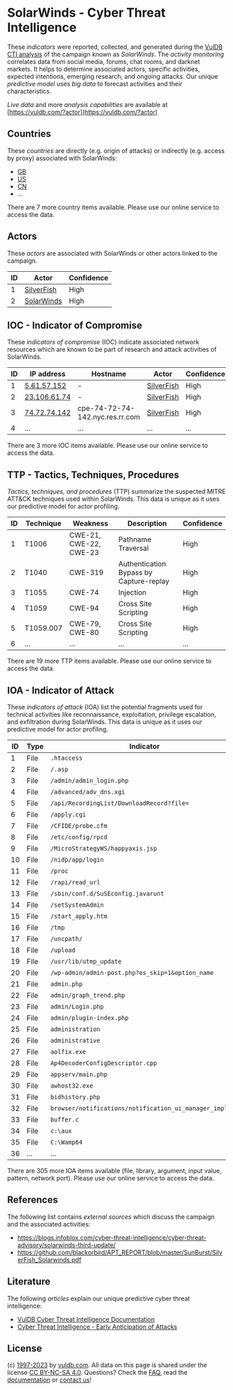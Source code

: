 # SolarWinds - Cyber Threat Intelligence

These _indicators_ were reported, collected, and generated during the [VulDB CTI analysis](https://vuldb.com/?kb.cti) of the campaign known as _SolarWinds_. The _activity monitoring_ correlates data from social media, forums, chat rooms, and darknet markets. It helps to determine associated actors, specific activities, expected intentions, emerging research, and ongoing attacks. Our unique _predictive model_ uses _big data_ to forecast activities and their characteristics.

_Live data_ and more _analysis capabilities_ are available at [https://vuldb.com/?actor](https://vuldb.com/?actor)

## Countries

These _countries_ are directly (e.g. origin of attacks) or indirectly (e.g. access by proxy) associated with SolarWinds:

* [GB](https://vuldb.com/?country.gb)
* [US](https://vuldb.com/?country.us)
* [CN](https://vuldb.com/?country.cn)
* ...

There are 7 more country items available. Please use our online service to access the data.

## Actors

These _actors_ are associated with SolarWinds or other actors linked to the campaign.

ID | Actor | Confidence
-- | ----- | ----------
1 | [SilverFish](https://vuldb.com/?actor.silverfish) | High
2 | [SolarWinds](https://vuldb.com/?actor.solarwinds) | High

## IOC - Indicator of Compromise

These _indicators of compromise_ (IOC) indicate associated network resources which are known to be part of research and attack activities of SolarWinds.

ID | IP address | Hostname | Actor | Confidence
-- | ---------- | -------- | ----- | ----------
1 | [5.61.57.152](https://vuldb.com/?ip.5.61.57.152) | - | [SilverFish](https://vuldb.com/?actor.silverfish) | High
2 | [23.106.61.74](https://vuldb.com/?ip.23.106.61.74) | - | [SilverFish](https://vuldb.com/?actor.silverfish) | High
3 | [74.72.74.142](https://vuldb.com/?ip.74.72.74.142) | cpe-74-72-74-142.nyc.res.rr.com | [SilverFish](https://vuldb.com/?actor.silverfish) | High
4 | ... | ... | ... | ...

There are 3 more IOC items available. Please use our online service to access the data.

## TTP - Tactics, Techniques, Procedures

_Tactics, techniques, and procedures_ (TTP) summarize the suspected MITRE ATT&CK techniques used within SolarWinds. This data is unique as it uses our predictive model for actor profiling.

ID | Technique | Weakness | Description | Confidence
-- | --------- | -------- | ----------- | ----------
1 | T1006 | CWE-21, CWE-22, CWE-23 | Pathname Traversal | High
2 | T1040 | CWE-319 | Authentication Bypass by Capture-replay | High
3 | T1055 | CWE-74 | Injection | High
4 | T1059 | CWE-94 | Cross Site Scripting | High
5 | T1059.007 | CWE-79, CWE-80 | Cross Site Scripting | High
6 | ... | ... | ... | ...

There are 19 more TTP items available. Please use our online service to access the data.

## IOA - Indicator of Attack

These _indicators of attack_ (IOA) list the potential fragments used for technical activities like reconnaissance, exploitation, privilege escalation, and exfiltration during SolarWinds. This data is unique as it uses our predictive model for actor profiling.

ID | Type | Indicator | Confidence
-- | ---- | --------- | ----------
1 | File | `.htaccess` | Medium
2 | File | `/.asp` | Low
3 | File | `/admin/admin_login.php` | High
4 | File | `/advanced/adv_dns.xgi` | High
5 | File | `/api/RecordingList/DownloadRecord?file=` | High
6 | File | `/apply.cgi` | Medium
7 | File | `/CFIDE/probe.cfm` | High
8 | File | `/etc/config/rpcd` | High
9 | File | `/MicroStrategyWS/happyaxis.jsp` | High
10 | File | `/nidp/app/login` | High
11 | File | `/proc` | Low
12 | File | `/rapi/read_url` | High
13 | File | `/sbin/conf.d/SuSEconfig.javarunt` | High
14 | File | `/setSystemAdmin` | High
15 | File | `/start_apply.htm` | High
16 | File | `/tmp` | Low
17 | File | `/uncpath/` | Medium
18 | File | `/upload` | Low
19 | File | `/usr/lib/utmp_update` | High
20 | File | `/wp-admin/admin-post.php?es_skip=1&option_name` | High
21 | File | `admin.php` | Medium
22 | File | `admin/graph_trend.php` | High
23 | File | `admin/Login.php` | High
24 | File | `admin/plugin-index.php` | High
25 | File | `administration` | High
26 | File | `administrative` | High
27 | File | `aolfix.exe` | Medium
28 | File | `Ap4DecoderConfigDescriptor.cpp` | High
29 | File | `appserv/main.php` | High
30 | File | `awhost32.exe` | Medium
31 | File | `bidhistory.php` | High
32 | File | `browser/notifications/notification_ui_manager_impl.cc` | High
33 | File | `buffer.c` | Medium
34 | File | `c:\aux` | Low
35 | File | `C:\Wamp64` | Medium
36 | ... | ... | ...

There are 305 more IOA items available (file, library, argument, input value, pattern, network port). Please use our online service to access the data.

## References

The following list contains _external sources_ which discuss the campaign and the associated activities:

* https://blogs.infoblox.com/cyber-threat-intelligence/cyber-threat-advisory/solarwinds-third-update/
* https://github.com/blackorbird/APT_REPORT/blob/master/SunBurst/SilverFish_Solarwinds.pdf

## Literature

The following _articles_ explain our unique predictive cyber threat intelligence:

* [VulDB Cyber Threat Intelligence Documentation](https://vuldb.com/?kb.cti)
* [Cyber Threat Intelligence - Early Anticipation of Attacks](https://www.scip.ch/en/?labs.20201022)

## License

(c) [1997-2023](https://vuldb.com/?kb.changelog) by [vuldb.com](https://vuldb.com/?kb.about). All data on this page is shared under the license [CC BY-NC-SA 4.0](https://creativecommons.org/licenses/by-nc-sa/4.0/). Questions? Check the [FAQ](https://vuldb.com/?kb.faq), read the [documentation](https://vuldb.com/?kb) or [contact us](https://vuldb.com/?contact)!
